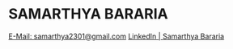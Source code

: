 <h1><b>SAMARTHYA BARARIA</b></h1>
<a href="samarthya2301@gmail.com">E-Mail: samarthya2301@gmail.com</a>
<a href="https://www.linkedin.com/in/samarthya-bararia-4b7338195/">LinkedIn | Samarthya Bararia</a>
